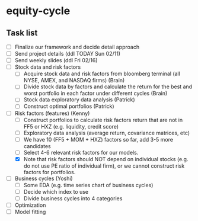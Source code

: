 # equity-cycle

## Task list

- [ ] Finalize our framework and decide detail approach
- [ ] Send project details (ddl TODAY Sun 02/11)
- [ ] Send weekly slides (ddl Fri 02/16) 
- [ ] Stock data and risk factors
  - [ ] Acquire stock data and risk factors from bloomberg terminal (all NYSE, AMEX, and NASDAQ firms) (Brain)
  - [ ] Divide stock data by factors and calculate the return for the best and worst portfolio in each factor under different cycles (Brain)
  - [ ] Stock data exploratory data analysis (Patrick)
  - [ ] Construct optimal portfolios (Patrick)   
- [ ] Risk factors (features) (Kenny)
  - [ ] Construct portfolios to calculate risk factors return that are not in FF5 or HXZ (e.g. liquidity, credit score) 
  - [ ] Exploratory data analysis (average return, covariance matrices, etc) 
  - [ ] We have 10 (FF5 + MOM + HXZ) factors so far, add 3-5 more candidates
  - [ ] Select 4-6 relevant risk factors for our models.
  - [x] Note that risk factors should NOT depend on individual stocks (e.g. do not use PE ratio of individual firm), or we cannot construct risk factors for portfolios.
- [ ] Business cycles (Yoshi)
  - [ ] Some EDA (e.g. time series chart of business cycles)
  - [ ] Decide which index to use
  - [ ] Divide business cycles into 4 categories
- [ ] Optimization
- [ ] Model fitting
